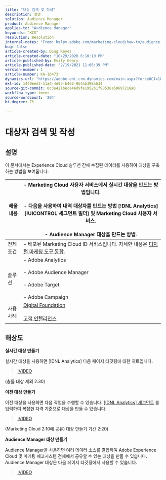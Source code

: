 ```yaml
---
title: "대상 검색 및 작성"
description: 설명
solution: Audience Manager
product: Audience Manager
applies-to: "Audience Manager"
keywords: “KCS”
resolution: Resolution
internal-notes: "From: helpx.adobe.com/marketing-cloud/how-to/audience-discovery.html"
bug: false
article-created-by: Doug Keyes
article-created-date: "10/29/2020 6:10:10 PM"
article-published-by: Emily Geary
article-published-date: "2/19/2021 11:05:39 PM"
version-number: 1
article-number: KA-16473
dynamics-url: "https://adobe-ent.crm.dynamics.com/main.aspx?forceUCI=1&pagetype=entityrecord&etn=knowledgearticle&id=279bbdfa-111a-eb11-a813-000d3a5937f3"
exl-id: 1440eed2-11a4-4e93-b4e2-964ab398a634
source-git-commit: 0c3e421beca46d9fe1952b1f98538a50697216a0
workflow-type: tm+mt
source-wordcount: '204'
ht-degree: 7%

---
```


# 대상자 검색 및 작성

## 설명


이 문서에서는 Experience Cloud 솔루션 간에 수집된 데이터를 사용하여 대상을 구축하는 방법을 보여줍니다.


| 배울 내용 | - Marketing Cloud 사용자 서비스에서 실시간 대상을 만드는 방법입니다.<br><br>- 다음을 사용하여 내역 대상자를 만드는 방법 [!DNL Analytics] [!UICONTROL 세그먼트 빌더] 및 Marketing Cloud 사용자 서비스.<br><br>- Audience Manager 대상을 만드는 방법. |
| --- | --- |
| 전제 조건 | - 배포된 Marketing Cloud ID 서비스입니다. 자세한 내용은 [디지털 마케팅 도구 통합](https://helpx.adobe.com/marketing-cloud/how-to/tool-integration.html). |
| 솔루션 | - Adobe Analytics<br><br>- Adobe Audience Manager<br><br>- Adobe Target<br><br>- Adobe Campaign |
| 사용 사례 | [Digital Foundation](https://helpx.adobe.com/marketing-cloud/how-to/digital-foundation.html)<br><br>[고객 인텔리전스](https://helpx.adobe.com/marketing-cloud/how-to/customer-intelligence.html) |





## 해상도


<b>실시간 대상 만들기</b>

실시간 대상을 사용하면 [!DNL Analytics] 다음 페이지 타깃팅에 대한 히트입니다.




>[!VIDEO](https://video.tv.adobe.com/v/17804t1/)


(충돌 대상 제외 2:30)



<b>이전 대상 만들기</b>

이전 대상을 사용하면 다음 작업을 수행할 수 있습니다. [[!DNL Analytics] 세그먼트](https://marketing.adobe.com/resources/help/ko_KR/analytics/segment/) 를 입력하여 복잡한 자격 기준으로 대상을 만들 수 있습니다.




>[!VIDEO](https://video.tv.adobe.com/v/17805/)


(Marketing Cloud 2:10에 공유) 대상 만들기 기간 2:20)

<b>Audience Manager 대상 만들기</b>

Audience Manager을 사용하면 여러 데이터 소스를 결합하여 Adobe Experience Cloud 및 마케팅 에코시스템 전체에서 공유할 수 있는 대상을 만들 수 있습니다. Audience Manager 대상은 다음 페이지 타깃팅에서 사용할 수 있습니다.




>[!VIDEO](https://video.tv.adobe.com/v/18113t1/)
